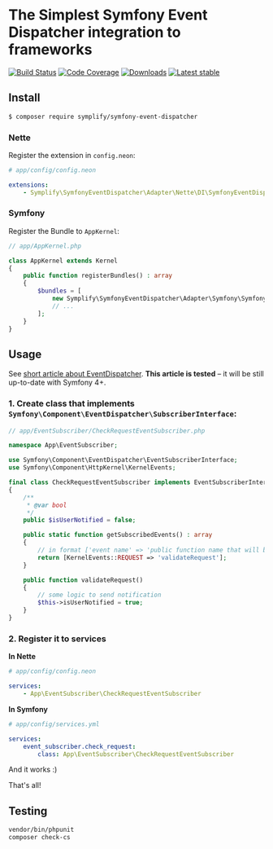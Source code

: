 # The Simplest Symfony Event Dispatcher integration to frameworks

[![Build Status](https://img.shields.io/travis/Symplify/SymfonyEventDispatcher.svg?style=flat-square)](https://travis-ci.org/Symplify/SymfonyEventDispatcher)
[![Code Coverage](https://img.shields.io/scrutinizer/coverage/g/Symplify/SymfonyEventDispatcher.svg?style=flat-square)](https://scrutinizer-ci.com/g/Symplify/SymfonyEventDispatcher)
[![Downloads](https://img.shields.io/packagist/dt/symplify/symfony-event-dispatcher.svg?style=flat-square)](https://packagist.org/packages/symplify/symfony-event-dispatcher)
[![Latest stable](https://img.shields.io/packagist/v/symplify/symfony-event-dispatcher.svg?style=flat-square)](https://packagist.org/packages/symplify/symfony-event-dispatcher)


## Install

```sh
$ composer require symplify/symfony-event-dispatcher
```

### Nette

Register the extension in `config.neon`:

```yaml
# app/config/config.neon

extensions:
	- Symplify\SymfonyEventDispatcher\Adapter\Nette\DI\SymfonyEventDispatcherExtension
```


### Symfony

Register the Bundle to `AppKernel`:

```php
// app/AppKernel.php

class AppKernel extends Kernel
{
    public function registerBundles() : array
    {
        $bundles = [
            new Symplify\SymfonyEventDispatcher\Adapter\Symfony\SymfonyEventDispatcherBundle(), 
            // ...
        ];
    }
}
```


## Usage

See [short article about EventDispatcher](http://pehapkari.cz/blog/2016/12/05/symfony-event-dispatcher).
**This article is tested** &ndash; it will be still up-to-date with Symfony 4+. 


### 1. Create class that implements `Symfony\Component\EventDispatcher\SubscriberInterface`:

```php
// app/EventSubscriber/CheckRequestEventSubscriber.php

namespace App\EventSubscriber;

use Symfony\Component\EventDispatcher\EventSubscriberInterface;
use Symfony\Component\HttpKernel\KernelEvents;

final class CheckRequestEventSubscriber implements EventSubscriberInterface
{
    /**
     * @var bool
     */
    public $isUserNotified = false;

    public static function getSubscribedEvents() : array
    {
        // in format ['event name' => 'public function name that will be called']
        return [KernelEvents::REQUEST => 'validateRequest'];
    }

    public function validateRequest()
    {
        // some logic to send notification
        $this->isUserNotified = true;
    }
}
```

### 2. Register it to services

**In Nette**

```yaml
# app/config/config.neon

services:
    - App\EventSubscriber\CheckRequestEventSubscriber
```

**In Symfony**

```yaml
# app/config/services.yml

services:
    event_subscriber.check_request:
        class: App\EventSubscriber\CheckRequestEventSubscriber
```

And it works :)

That's all!

## Testing

```sh
vendor/bin/phpunit
composer check-cs
```
